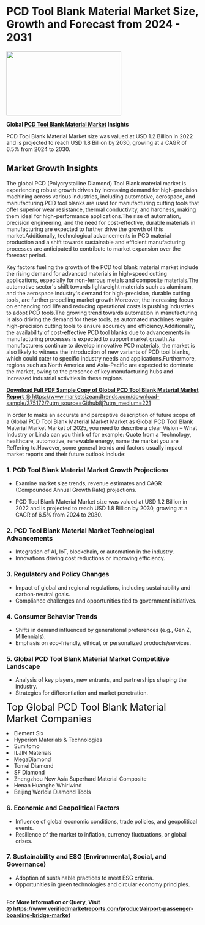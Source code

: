 <H1>PCD Tool Blank Material Market Size, Growth and Forecast from 2024 - 2031</H1><img class="aligncenter size-medium wp-image-584254" src="https://thirdeyenews.in/wp-content/uploads/2024/09/Global-Market-Research-300x168.jpeg" alt="" width="300" height="168" /><p><strong>Global&nbsp;<a href="https://www.marketsizeandtrends.com/download-sample/375172/?utm_source=Github8j?utm_medium=221">PCD Tool Blank Material Market</a> Insights</strong></p><p>PCD Tool Blank Material Market size was valued at USD 1.2 Billion in 2022 and is projected to reach USD 1.8 Billion by 2030, growing at a CAGR of 6.5% from 2024 to 2030.</p><p><h2>Market Growth Insights</h2> <p>The global PCD (Polycrystalline Diamond) Tool Blank material market is experiencing robust growth driven by increasing demand for high-precision machining across various industries, including automotive, aerospace, and manufacturing.PCD tool blanks are used for manufacturing cutting tools that offer superior wear resistance, thermal conductivity, and hardness, making them ideal for high-performance applications.The rise of automation, precision engineering, and the need for cost-effective, durable materials in manufacturing are expected to further drive the growth of this market.Additionally, technological advancements in PCD material production and a shift towards sustainable and efficient manufacturing processes are anticipated to contribute to market expansion over the forecast period.</p> <p><a href="#"></a></p> <p>Key factors fueling the growth of the PCD tool blank material market include the rising demand for advanced materials in high-speed cutting applications, especially for non-ferrous metals and composite materials.The automotive sector's shift towards lightweight materials such as aluminum, and the aerospace industry's demand for high-precision, durable cutting tools, are further propelling market growth.Moreover, the increasing focus on enhancing tool life and reducing operational costs is pushing industries to adopt PCD tools.The growing trend towards automation in manufacturing is also driving the demand for these tools, as automated machines require high-precision cutting tools to ensure accuracy and efficiency.Additionally, the availability of cost-effective PCD tool blanks due to advancements in manufacturing processes is expected to support market growth.As manufacturers continue to develop innovative PCD materials, the market is also likely to witness the introduction of new variants of PCD tool blanks, which could cater to specific industry needs and applications.Furthermore, regions such as North America and Asia-Pacific are expected to dominate the market, owing to the presence of key manufacturing hubs and increased industrial activities in these regions.</p> <p><a href="#"></p><p><span class=""><strong>Download Full PDF Sample Copy of Global PCD Tool Blank Material Market Report</strong> @ <a href="https://www.marketsizeandtrends.com/download-sample/375172/?utm_source=Github8j?utm_medium=221" target="_blank">https://www.marketsizeandtrends.com/download-sample/375172/?utm_source=Github8j?utm_medium=221</a></span></p><p>In order to make an accurate and perceptive description of future scope of a Global&nbsp;PCD Tool Blank Material Market Market as Global&nbsp;PCD Tool Blank Material Market Market of 2025, you need to describe a clear Vision &ndash; What Industry or Linda can you think of for example: Quote from a Technology, healthcare, automotive, renewable energy, name the market you are Reffering to.However, some general trends and factors usually impact market reports and their future outlook include:</p><h3>1.&nbsp;<strong>PCD Tool Blank Material Market Growth Projections</strong></h3><ul><li>Examine market size trends, revenue estimates and CAGR (Compounded Annual Growth Rate) projections.</li><li><p>PCD Tool Blank Material Market size was valued at USD 1.2 Billion in 2022 and is projected to reach USD 1.8 Billion by 2030, growing at a CAGR of 6.5% from 2024 to 2030.</p></li></ul><h3>2.&nbsp;<strong>PCD Tool Blank Material Market Technological Advancements</strong></h3><ul><li>Integration of AI, IoT, blockchain, or automation in the industry.</li><li>Innovations driving cost reductions or improving efficiency.</li></ul><h3>3.&nbsp;<strong>Regulatory and Policy Changes</strong></h3><ul><li>Impact of global and regional regulations, including sustainability and carbon-neutral goals.</li><li>Compliance challenges and opportunities tied to government initiatives.</li></ul><h3>4.&nbsp;<strong>Consumer Behavior Trends</strong></h3><ul><li>Shifts in demand influenced by generational preferences (e.g., Gen Z, Millennials).</li><li>Emphasis on eco-friendly, ethical, or personalized products/services.</li></ul><h3>5.&nbsp;<strong>Global PCD Tool Blank Material Market Competitive Landscape</strong></h3><ul><li>Analysis of key players, new entrants, and partnerships shaping the industry.</li><li>Strategies for differentiation and market penetration.</li></ul><p data-pm-slice="1 1 []"><span style="color: inherit; font-family: inherit; font-size: 25px;">Top Global PCD Tool Blank Material Market Companies</span></p><div class="" data-test-id=""><p><li>Element Six</li><li> Hyperion Materials & Technologies</li><li> Sumitomo</li><li> ILJIN Materials</li><li> MegaDiamond</li><li> Tomei Diamond</li><li> SF Diamond</li><li> Zhengzhou New Asia Superhard Material Composite</li><li> Henan Huanghe Whirlwind</li><li> Beijing Worldia Diamond Tools</li></p></div><h3>6.&nbsp;<strong>Economic and Geopolitical Factors</strong></h3><ul><li>Influence of global economic conditions, trade policies, and geopolitical events.</li><li>Resilience of the market to inflation, currency fluctuations, or global crises.</li></ul><h3>7.&nbsp;<strong>Sustainability and ESG (Environmental, Social, and Governance)</strong></h3><ul><li>Adoption of sustainable practices to meet ESG criteria.</li><li>Opportunities in green technologies and circular economy principles.</li></ul><h2><strong style="font-size: 14px;">For More Information or Query, Visit @&nbsp;</strong><a style="background-color: #ffffff; font-size: 14px;" href="https://www.marketsizeandtrends.com/report/pcd-tool-blank-material-market/" target="_blank">https://www.verifiedmarketreports.com/product/airport-passenger-boarding-bridge-market</a></h2>